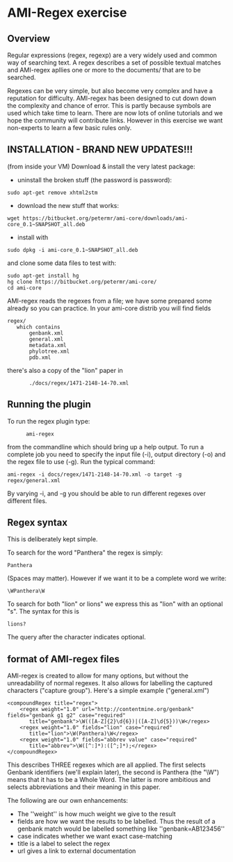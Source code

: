# AMI-Regex exercise #

## Overview ##

Regular expressions (regex, regexp) are a very widely used and common way of searching text. A regex describes a set of 
possible textual matches and  AMI-regex apllies one or more to the documents/ that are to be searched. 

Regexes can be very simple, but also become very complex and have a reputation for difficulty. AMI-regex has been 
designed to cut down down the complexity and chance of error. This is partly because symbols are used which take 
time to learn. There are now lots of online tutorials and we hope the community will contribute links. 
However in this exercise we want non-experts to learn a few basic rules only.

## INSTALLATION - BRAND NEW UPDATES!!!

(from inside your VM) Download & install the very latest package:

* uninstall the broken stuff (the password is password):
```
sudo apt-get remove xhtml2stm
```
* download the new stuff that works:
```
wget https://bitbucket.org/petermr/ami-core/downloads/ami-core_0.1~SNAPSHOT_all.deb
```
* install with 
```
sudo dpkg -i ami-core_0.1~SNAPSHOT_all.deb
```

and clone some data files to test with:

```
sudo apt-get install hg
hg clone https://bitbucket.org/petermr/ami-core/
cd ami-core
```

AMI-regex reads the regexes from a file; we have some prepared some already so you can practice. In your ami-core distrib you will find fields

```
regex/
   which contains
       genbank.xml
       general.xml
       metadata.xml
       phylotree.xml
       pdb.xml
```       

there's also a copy of the "lion" paper in
```
       ./docs/regex/1471-2148-14-70.xml
```
       
## Running the plugin ###

To run the regex plugin type:
```
      ami-regex 
```

from the commandline which should bring up a help output. To run a complete job you need to specify the input file (-i), output
directory (-o) and the regex file to use (-g). Run the typical command:

```
ami-regex -i docs/regex/1471-2148-14-70.xml -o target -g regex/general.xml 
```

By varying -i, and -g you should be able to run different regexes over different files.

## Regex syntax ##

This is deliberately kept simple.

To search for the word "Panthera" the regex is simply:
```
Panthera
```
(Spaces may matter). However if we want it to be a complete word we write:
```
\WPanthera\W
```

To search for both "lion" or lions" we express this as 
"lion" with an optional "s". The syntax for this is
```
lions?
```
The query after the character indicates optional.

## format of AMI-regex files ##

AMI-regex is created to allow for many options, but without the unreadability of normal regexes. It also allows 
for labelling the captured characters ("capture group"). Here's a simple example ("general.xml")

```
<compoundRegex title="regex">
	<regex weight="1.0" url="http://contentmine.org/genbank" fields="genbank g1 g2" case="required"
	   title="genbank">\W(([A-Z]{2}\d{6})|([A-Z]\d{5}))\W</regex>
	<regex weight="1.0" fields="lion" case="required"
	   title="lion">\W(Panthera)\W</regex>
	<regex weight="1.0" fields="abbrev value" case="required"
	   title="abbrev">\W([^:]*):([^;]*);</regex>
</compoundRegex>
```
This describes THREE regexes which are all applied. The first selects Genbank identifiers (we'll explain later), 
the second is Panthera (the "\W") means that it has to be a Whole Word. The latter is more ambitious and selects 
abbreviations and their meaning in this paper.

The following are our own enhancements:

* The ''weight'' is how much weight we give to the result
* fields are how we want the results to be labelled. Thus the result of a genbank match would be labelled 
   something like ''genbank=AB123456''
* case indicates whether we want exact case-matching
* title is a label to select the regex
* url gives a link to external documentation

